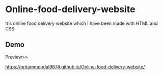 # Online-food-delivery-website
It's online food delivery website which I have been made with HTML and CSS
## Demo

Preview>>

https://pritammondal9674.github.io/Online-food-delivery-website/
